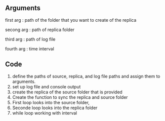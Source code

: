 ## Arguments
first arg : path of the folder that you want to create of the replica 

secong arg : path of replica folder

third arg : path of log file

fourth arg : time interval

## Code

1. define the paths of source, replica, and log file paths and assign them to arguments.
2. set up log file and console output
3. create the replica of the source folder that is provided
4. Create the function to sync the replica and source folder
5. First loop looks into the source folder,
6. Seconde loop looks into the replica folder
7. while loop working with interval

